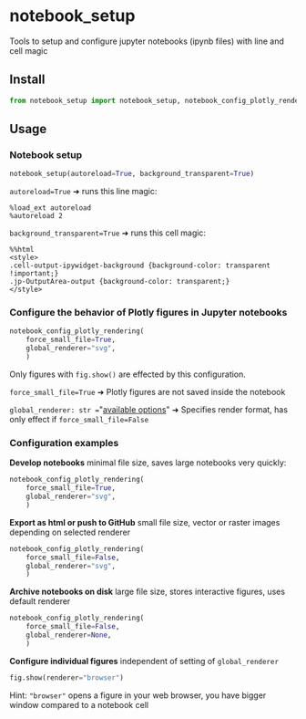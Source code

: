 # notebook_setup

Tools to setup and configure jupyter notebooks (ipynb files) with line and cell magic

## Install

```python
from notebook_setup import notebook_setup, notebook_config_plotly_rendering
```

## Usage

### Notebook setup

```python
notebook_setup(autoreload=True, background_transparent=True)
```

`autoreload=True` ➜ runs this line magic:

```
%load_ext autoreload
%autoreload 2
```

`background_transparent=True` ➜ runs this cell magic:

```
%%html
<style>
.cell-output-ipywidget-background {background-color: transparent !important;}
.jp-OutputArea-output {background-color: transparent;}
</style>
```

### Configure the behavior of Plotly figures in Jupyter notebooks

```python
notebook_config_plotly_rendering(
    force_small_file=True, 
    global_renderer="svg",
    )
```

Only figures with `fig.show()` are effected by this configuration.

`force_small_file=True` ➜ Plotly figures are not saved inside the notebook  

`global_renderer: str =`"[available options](https://plotly.com/python/renderers/)" ➜ Specifies render format, has only effect if `force_small_file=False`  

### Configuration examples

**Develop notebooks** minimal file size, saves large notebooks very quickly:

```python
notebook_config_plotly_rendering(
    force_small_file=True,
    global_renderer="svg",
    )
```

**Export as html or push to GitHub**  small file size, vector or raster images depending on selected renderer

```python
notebook_config_plotly_rendering(
    force_small_file=False, 
    global_renderer="svg",
    )
```

**Archive notebooks on disk**  large file size, stores interactive figures, uses default renderer

```python
notebook_config_plotly_rendering(
    force_small_file=False, 
    global_renderer=None,
    )
```

**Configure individual figures**  independent of setting of `global_renderer`

```python
fig.show(renderer="browser")
```

Hint: `"browser"` opens a figure in your web browser, you have bigger window compared to a notebook cell
